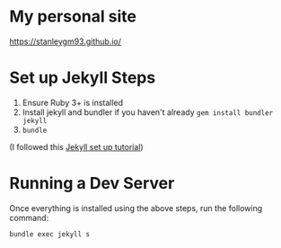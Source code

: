 # My personal site
https://stanleygm93.github.io/

# Set up Jekyll Steps

1. Ensure Ruby 3+ is installed
1. Install jekyll and bundler if you haven't already `gem install bundler jekyll`
1. `bundle`

 (I followed this [Jekyll set up tutorial](https://jekyllrb.com/docs/step-by-step/01-setup/))

 # Running a Dev Server

 Once everything is installed using the above steps, run the following command:

```bash
bundle exec jekyll s
```

 


